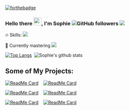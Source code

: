 [![forthebadge](https://forthebadge.com/images/badges/powered-by-jeffs-keyboard.svg)](https://forthebadge.com)


### Hello there <img src="https://i.postimg.cc/Yq9RwN0q/wave.gif" alt="wave" width="25"/>, I'm Sophie ![GitHub followers](https://img.shields.io/github/followers/hellosophiee?style=social) ![](https://visitor-badge.glitch.me/badge?page_id=hellosophie.hellosophie)


🔥 Skills: ![](https://img.shields.io/badge/MERN-Stack-brightgreen)

🌱 Currently mastering ![](https://img.shields.io/badge/Algos%20%26%20DS-ES6-brightgreen)


[![Top Langs](https://github-readme-stats.vercel.app/api/top-langs/?username=hellosophiee&theme=cobalt&layout=compact)](https://github.com/anuraghazra/github-readme-stats)&nbsp;&nbsp;![Sophie's github stats](https://github-readme-stats.vercel.app/api?username=hellosophiee&theme=cobalt&show_icons=true)

## Some of My Projects:

[![ReadMe Card](https://github-readme-stats.vercel.app/api/pin/?username=hellosophiee&repo=nodejs-telegram-bot-covid19&theme=cobalt)](https://github.com/hellosophiee/nodejs-telegram-bot-covid19) &nbsp;&nbsp; [![ReadMe Card](https://github-readme-stats.vercel.app/api/pin/?username=hellosophiee&repo=react-firebase-blog&theme=cobalt)](https://github.com/hellosophiee/react-firebase-blog)

[![ReadMe Card](https://github-readme-stats.vercel.app/api/pin/?username=hellosophiee&repo=chatty&theme=cobalt)](https://github.com/hellosophiee/chatty) &nbsp;&nbsp; [![ReadMe Card](https://github-readme-stats.vercel.app/api/pin/?username=hellosophiee&repo=online-bookstore-django-app&theme=cobalt)](https://github.com/hellosophiee/online-bookstore-django-app)

[![ReadMe Card](https://github-readme-stats.vercel.app/api/pin/?username=hellosophiee&repo=Brooklyn-Bridge&theme=cobalt)](https://github.com/hellosophiee/Brooklyn-Bridge) &nbsp;&nbsp; [![ReadMe Card](https://github-readme-stats.vercel.app/api/pin/?username=hellosophiee&repo=react-todo-app&theme=cobalt)](https://github.com/hellosophiee/react-todo-app)



<!--
**hellosophiee/hellosophiee** is a ✨ _special_ ✨ repository because its `README.md` (this file) appears on your GitHub profile.

Here are some ideas to get you started:

- 🔭 I’m currently working on ...
- 🌱 I’m currently learning ...
- 👯 I’m looking to collaborate on ...
- 🤔 I’m looking for help with ...
- 💬 Ask me about ...
- 📫 How to reach me: ...
- 😄 Pronouns: ...
- ⚡ Fun fact: ...
-->
